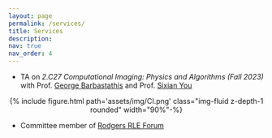```yaml
---
layout: page
permalink: /services/
title: Services
description:
nav: true
nav_order: 4
---
```


* TA on *2.C27 Computational Imaging: Physics and Algorithms (Fall 2023)* with Prof. [George Barbastathis](https://optics.mit.edu/) and Prof. [Sixian You](https://www.rle.mit.edu/yougroup/)

<div class="col-md-12" style="text-align: center;"> 
{% include figure.html path='assets/img/CI.png' class="img-fluid z-depth-1 rounded" width="90%"-%}
 </div>

* Committee member of [Rodgers RLE Forum](https://tjr-lab.mit.edu/engagement/forums/)
